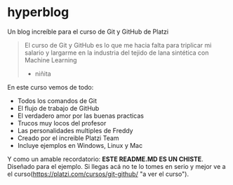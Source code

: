 # hyperblog

Un blog increíble para el curso de Git y GitHub de Platzi

> El curso de Git y GitHub es lo que me hacia falta para triplicar mi salario y largarme en la industria del tejido de lana sintética con Machine Learning
>
> - niñita

En este curso vemos de todo:

- Todos los comandos de Git
- El flujo de trabajo de GitHub
- El verdadero amor por las buenas practicas
- Trucos muy locos del profesor
- Las personalidades multiples de Freddy
- Creado por el increible Platzi Team
- Incluye ejemplos en Windows, Linux y Mac

Y como un amable recordatorio: **ESTE README.MD ES UN CHISTE**. Diseñado para el ejemplo. Si llegas acá no te lo tomes en serio y mejor ve a el curso(https://platzi.com/cursos/git-github/ "a ver el curso").
